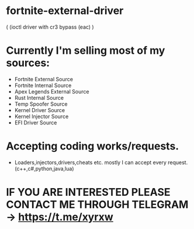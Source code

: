 # fortnite-external-driver
( (ioctl driver with cr3 bypass (eac) )  

# Currently I'm selling most of my sources:
  - Fortnite External Source
  - Fortnite Internal Source
  - Apex Legends External Source
  - Rust Internal Source
  - Temp Spoofer Source
  - Kernel Driver Source
  - Kernel Injector Source
  - EFI Driver Source

# Accepting coding works/requests.
  - Loaders,injectors,drivers,cheats etc. mostly I can accept every request. (c++,c#,python,java,lua)

# IF YOU ARE INTERESTED PLEASE CONTACT ME THROUGH TELEGRAM -> https://t.me/xyrxw
